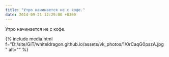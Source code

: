 ```yaml
---
title: "Утро начинается не с кофе."
date: 2014-09-21 12:29:00 +0300
---
```


Утро начинается не с кофе.

{% include media.html f="D:/site/GiT/whiteldragon.github.io/assets/vk_photos/1/0rCaqG0pszA.jpg" alt="" %}
